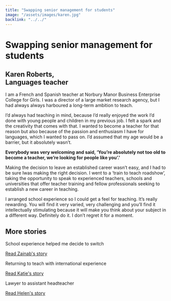 ```yaml
---
title: "Swapping senior management for students"
image: "/assets/images/karen.jpg"
backlink: "../../"
---
```


<div class="content-wrapper">
    <div class="content__left">
        <div class="stories">
            <h1>Swapping senior management for students</h1>
            <div class="story-header">
                <div class="story-header__thumb" style="background-image:url('/assets/images/stories/stories-karen.jpg')"></div>
                <div class="story-header__label">
                    <h2>Karen Roberts, <br>Languages teacher</h2>
                </div>
            </div>
            <p class="prominent">
                I am a French and Spanish teacher at Norbury Manor Business Enterprise College for Girls. I was a director of a large market research agency, but I had always always harboured a long-term ambition to teach.
            </p>
            <p>
            I’d always had teaching in mind, because I’d really enjoyed the work I’d done with young people and children in my previous job. I felt a spark and the creativity that comes with that. I wanted to become a teacher for that reason but also because of the passion and enthusiasm I have for languages, which I wanted to pass on. I’d assumed that my age would be a barrier, but it absolutely wasn’t. 
            </p>
            <div>
                <div class="quote-block">
                    <span class="icon-quote"></span>
                    <strong class="quote-block__content">Everybody was very welcoming and said, ‘You’re absolutely not too old to become a teacher, we’re looking for people like you’.'<span class="icon-quote quote-close"></span></strong>
                </div>
               <p>
                  Making the decision to leave an established career wasn’t easy, and I had to be sure Iwas making the right decision. I went to a ‘train to teach roadshow’, taking the opportunity to speak to experienced teachers, schools and universities that offer teacher training and fellow professionals seeking to establish a new career in teaching.
                </p>
            </div>
            <p>
            I arranged school experience so I could get a feel for teaching. It’s really rewarding. You will find it very varied, very challenging and you’ll find it intellectually stimulating because it will make you think about your subject in a different way. Definitely do it. I don’t regret it for a moment.
            </p>
        </div>
    </div>
</div>

<div class="more-stories">
    <h2 class="more-stories_header strapline">More stories</h2>
    <div class="more-stories__thumbs">
        <div class="more-stories__thumbs__thumb">
            <a href="/life-as-a-teacher/my-story-into-teaching/career-changers/school-experience-helped-me-decide-to-switch">
                <div class="more-stories__thumbs__thumb__img" style="background-image:url('/assets/images/stories/stories-zainab.jpg')"></div>
            </a>
            <div class="more-stories__thumbs__thumb__content">
                <p>School experience helped me decide to switch</p>
                <a class="git-link" href="/life-as-a-teacher/my-story-into-teaching/career-changers/school-experience-helped-me-decide-to-switch">Read Zainab's story  <i class="fas fa-chevron-right"></i></a>
            </div>
        </div>
        <div class="more-stories__thumbs__thumb">
            <a href="/life-as-a-teacher/my-story-into-teaching/international-career-changers/returning-to-teaching-with-international-experience">
                <div class="more-stories__thumbs__thumb__img" style="background-image:url('/assets/images/stories/stories-katie.png')"></div>
            </a>
            <div class="more-stories__thumbs__thumb__content">
                <p>Returning to teach with international experience</p>
                <a class="git-link" href="/life-as-a-teacher/my-story-into-teaching/international-career-changers/returning-to-teaching-with-international-experience">Read Katie's story  <i class="fas fa-chevron-right"></i></a>
            </div>
        </div>
        <div class="more-stories__thumbs__thumb">
            <a href="/life-as-a-teacher/my-story-into-teaching/career-progression/lawyer-to-assistant-teacher">
                <div class="more-stories__thumbs__thumb__img" style="background-image:url('/assets/images/stories/stories-helen.jpg')"></div>
            </a>
            <div class="more-stories__thumbs__thumb__content">
                <p>Lawyer to assistant headteacher</p>
                <a class="git-link" href="/life-as-a-teacher/my-story-into-teaching/career-progression/lawyer-to-assistant-teacher">Read Helen's story <i class="fas fa-chevron-right"></i></a>
            </div>
        </div>
    </div>
</div>
